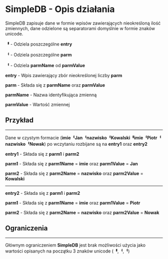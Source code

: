 # SimpleDB - Opis działania 

SimpleDB zapisuje dane w formie wpisów zawierających nieokreśloną ilość zmiennych, dane odzielone są separatorami domyślnie w formie znaków unicode.

**ᅤ** - Odziela poszczególne **entry**

**ᅥ** - Odziela poszczególne **parm**

**ᅧ** - Odziela **parmName** od **parmValue**

**entry** - Wpis zawierający zbór nieokreślonej liczby **parm**

**parm** - Składa się z **parmName** oraz **parmValue**

**parmName** - Nazwa identyfikująca zmienną

**parmValue** - Wartość zmiennej

## Przykład 
---

Dane w czystym formacie (**imieᅧJanᅥnazwiskoᅧKowalskiᅤimieᅧPiotrᅥnazwiskoᅧNowak**) po wczytaniu rozbijane są na **entry1** oraz **entry2**

**entry1** - Składa się z **parm1** i **parm2**

**parm1** - Składa się z **parm1Name** = **imie** oraz **parm1Value** = **Jan**

**parm2** - Składa się z **parm2Name** = **nazwisko** oraz **parm2Value** = **Kowalski**

---

**entry2** - Składa się z **parm1** i **parm2**

**parm1** - Składa się z **parm1Name** = **imie** oraz **parm1Value** = **Piotr**

**parm2** - Składa się z **parm2Name** = **nazwisko** oraz **parm2Value** = **Nowak**

## Ograniczenia
---

Głównym ograniczeniem **SimpleDB** jest brak możliwości użycia jako wartości opisanych na początku 3 znaków unicode (**ᅤ**,**ᅥ**,**ᅧ**)